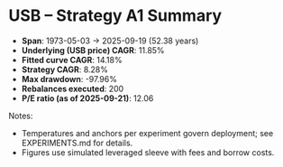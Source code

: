 # USB – Strategy A1 Summary

- **Span**: 1973-05-03 → 2025-09-19 (52.38 years)
- **Underlying (USB price) CAGR**: 11.85%
- **Fitted curve CAGR**: 14.18%
- **Strategy CAGR**: 8.28%
- **Max drawdown**: -97.96%
- **Rebalances executed**: 200
- **P/E ratio (as of 2025-09-21)**: 12.06

Notes:

- Temperatures and anchors per experiment govern deployment; see EXPERIMENTS.md for details.
- Figures use simulated leveraged sleeve with fees and borrow costs.

